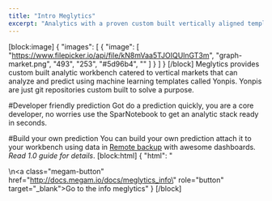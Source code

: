 ```yaml
---
title: "Intro Meglytics"
excerpt: "Analytics with a proven custom built vertically aligned templates"
---
```

[block:image]
{
  "images": [
    {
      "image": [
        "https://www.filepicker.io/api/file/kN8mVaa5TJOIQUlnGT3m",
        "graph-market.png",
        "493",
        "253",
        "#5d96b4",
        ""
      ]
    }
  ]
}
[/block]
Meglytics provides custom built analytic workbench catered to vertical markets that can analyze and predict using machine learning templates called Yonpis. Yonpis are just git repositories custom built to solve a purpose. 

#Developer friendly prediction
Got do a prediction quickly, you are a core developer, no worries use the SparNotebook to get an analytic stack ready in seconds. 

#Build your own prediction
You can build your own prediction attach it to your workbench using data in [Remote backup](doc:megam_backup) with awesome dashboards. *Read 1.0 guide for details*.
[block:html]
{
  "html": "<div></div>\n<a class=\"megam-button\" href=\"http://docs.megam.io/docs/meglytics_info\" role=\"button\" target=\"_blank\">Go to the info meglytics</a><style></style>"
}
[/block]